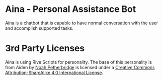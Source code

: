 # Aina - Personal Assistance Bot

Aina is a chatbot that is capable to have normal conversation with the user and accomplish supported tasks.

# 3rd Party Licenses

Aina is using Rive Scripts for personality. The base of this personality is from Aiden by [Noah Petherbridge](https://github.com/kirsle) is licensed under a
[Creative Commons Attribution-ShareAlike 4.0 International License](http://creativecommons.org/licenses/by-sa/4.0/).
